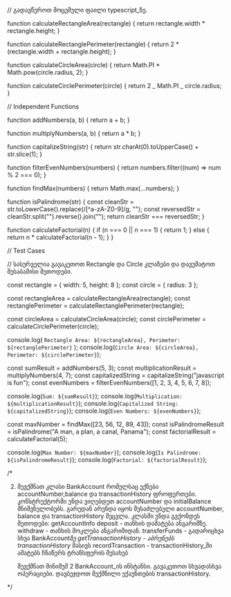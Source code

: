 // გადავწეროთ მოცემული ფაილი typescript_ზე.

function calculateRectangleArea(rectangle) {
return rectangle.width \* rectangle.height;
}

function calculateRectanglePerimeter(rectangle) {
return 2 \* (rectangle.width + rectangle.height);
}

function calculateCircleArea(circle) {
return Math.PI \* Math.pow(circle.radius, 2);
}

function calculateCirclePerimeter(circle) {
return 2 _ Math.PI _ circle.radius;
}

// Independent Functions

function addNumbers(a, b) {
return a + b;
}

function multiplyNumbers(a, b) {
return a \* b;
}

function capitalizeString(str) {
return str.charAt(0).toUpperCase() + str.slice(1);
}

function filterEvenNumbers(numbers) {
return numbers.filter((num) => num % 2 === 0);
}

function findMax(numbers) {
return Math.max(...numbers);
}

function isPalindrome(str) {
const cleanStr = str.toLowerCase().replace(/[^a-zA-Z0-9]/g, "");
const reversedStr = cleanStr.split("").reverse().join("");
return cleanStr === reversedStr;
}

function calculateFactorial(n) {
if (n === 0 || n === 1) {
return 1;
} else {
return n \* calculateFactorial(n - 1);
}
}

// Test Cases

// სასურველია გავაკეთოთ Rectangle და Circle კლაზები და დავუმატოთ შესაბამისი მეთოდები.

const rectangle = { width: 5, height: 8 };
const circle = { radius: 3 };

const rectangleArea = calculateRectangleArea(rectangle);
const rectanglePerimeter = calculateRectanglePerimeter(rectangle);

const circleArea = calculateCircleArea(circle);
const circlePerimeter = calculateCirclePerimeter(circle);

console.log(
`Rectangle Area: ${rectangleArea}, Perimeter: ${rectanglePerimeter}`
);
console.log(`Circle Area: ${circleArea}, Perimeter: ${circlePerimeter}`);

const sumResult = addNumbers(5, 3);
const multiplicationResult = multiplyNumbers(4, 7);
const capitalizedString = capitalizeString("javascript is fun");
const evenNumbers = filterEvenNumbers([1, 2, 3, 4, 5, 6, 7, 8]);

console.log(`Sum: ${sumResult}`);
console.log(`Multiplication: ${multiplicationResult}`);
console.log(`Capitalized String: ${capitalizedString}`);
console.log(`Even Numbers: ${evenNumbers}`);

const maxNumber = findMax([23, 56, 12, 89, 43]);
const isPalindromeResult = isPalindrome("A man, a plan, a canal, Panama");
const factorialResult = calculateFactorial(5);

console.log(`Max Number: ${maxNumber}`);
console.log(`Is Palindrome: ${isPalindromeResult}`);
console.log(`Factorial: ${factorialResult}`);

/\*

2. შევქმნათ კლასი BankAccount რომელსაც ექნება accountNumber,balance და transactionHistory ფროფერთები.
   კონსტრუქტორში უნდა ვიღებდეთ accountNumber და initialBalance მნიშვნელობებს.
   გარედან არუნდა იყოს შესაძლებელი accountNumber, balance და transactionHistory შეცვლა.
   კლასში უნდა გვქონდეს მეთოდები:
   getAccountInfo
   deposit - თანხის დამატება ანგარიშზე.
   withdraw - თანხის მოკლება ანგარიშიდან.
   transferFunds - გადარიცხვა სხვა BankAccount*ზე
   getTransactionHistory - აბრუნებს transactionHistory* მასივს
   recordTransaction - transactionHistory_ში ამატებს ჩნაწერს ტრანსფერის შესახებ

   შევქმნათ მინიმუმ 2 BankAccount_ის ინსტანსი.
   გავაკეთოთ სხვადასხვა ოპერაციები.
   დავბეჯდოთ შექმნილი ექაუნთების transactionHistory.

\*/
